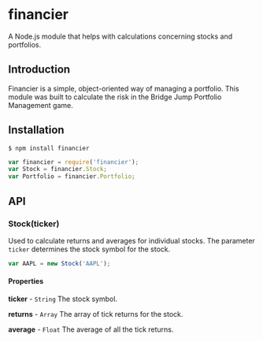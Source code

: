 financier
=========

A Node.js module that helps with calculations concerning stocks and portfolios.

## Introduction

Financier is a simple, object-oriented way of managing a portfolio.  This module
was built to calculate the risk in the Bridge Jump Portfolio Management game.

## Installation

    $ npm install financier
```js
var financier = require('financier');
var Stock = financier.Stock;
var Portfolio = financier.Portfolio;
```

## API

### Stock(ticker)

Used to calculate returns and averages for individual stocks.  The parameter
`ticker` determines the stock symbol for the stock.
```js
var AAPL = new Stock('AAPL');
```
#### Properties

**ticker** - `String` The stock symbol.

**returns** - `Array` The array of tick returns for the stock.

**average** - `Float` The average of all the tick returns.

